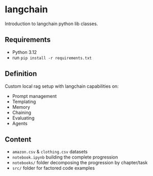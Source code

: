 # langchain
Introduction to langchain python lib classes.

## Requirements

* Python 3.12
* run `pip install -r requirements.txt`

## Definition

Custom local rag setup with langchain capabilities on:

* Prompt management
* Templating
* Memory
* Chaining
* Evaluating
* Agents

## Content

* `amazon.csv` & `clothing.csv` datasets
* `notebook.ipynb` building the complete progression
* `notebooks/` folder decomposing the progression by chapter/task
* `src/` folder for factored code examples

